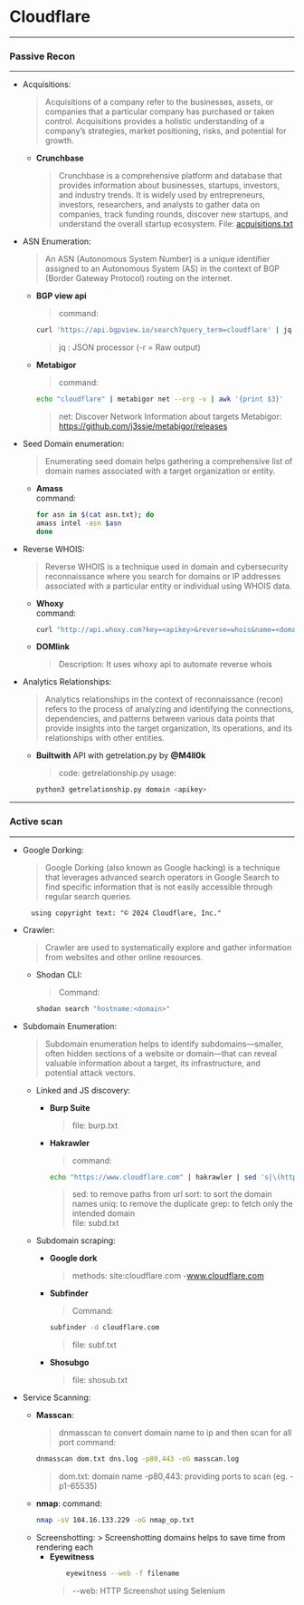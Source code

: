 # Cloudflare
---
### Passive Recon

---

* Acquisitions:
  	>Acquisitions of a company refer to the businesses, assets, or companies that a particular company has purchased or taken control. Acquisitions provides a holistic understanding of a company’s strategies, market positioning, risks, and potential for growth.
	- **Crunchbase**
   		>Crunchbase is a comprehensive platform and database that provides information about businesses, startups, investors, and industry trends. It is widely used by entrepreneurs, investors, researchers, and analysts to gather data on companies, track funding rounds, discover new startups, and understand the overall startup ecosystem.
     	> File: [acquisitions.txt](https://github.com/Pankaj0038/Cloudflare/blob/main/passive/acquisitions.txt)	

* ASN Enumeration:
  	>An ASN (Autonomous System Number) is a unique identifier assigned to an Autonomous System (AS) in the context of BGP (Border Gateway Protocol) routing on the internet.

	- **BGP view api** <br>
		> command:
	  ```bash
	  curl 'https://api.bgpview.io/search?query_term=cloudflare' | jq -r '.data.asns[].asn'
	  ```
   		> jq : JSON processor (-r = Raw output)

	- **Metabigor**<br>
		> command:
		```bash
		echo "cloudflare" | metabigor net --org -v | awk '{print $3}'
		```
  		> net: Discover Network Information about targets 
		Metabigor: https://github.com/j3ssie/metabigor/releases

* Seed Domain enumeration:
   >Enumerating seed domain helps gathering a comprehensive list of domain names associated with a target organization or entity.

	- **Amass**<br>
		command:
		```bash
		for asn in $(cat asn.txt); do                           
		amass intel -asn $asn                       
		done
	 	```

* Reverse WHOIS:
  	>Reverse WHOIS is a technique used in domain and cybersecurity reconnaissance where you search for domains or IP addresses associated with a particular entity or individual using WHOIS data.

	- **Whoxy**<br>
		command:
		```bash
		curl "http://api.whoxy.com?key=<apikey>&reverse=whois&name=<domain>"
		```

	- **DOMlink**
		>Description: It uses whoxy api to automate reverse whois

* Analytics Relationships:
  	>Analytics relationships in the context of reconnaissance (recon) refers to the process of analyzing and identifying the connections, dependencies, and patterns between various data points that provide insights into the target organization, its operations, and its relationships with other entities. 

	- **Builtwith** API with getrelation.py by **@M4ll0k**
		>code: getrelationship.py
		usage:
	  	```bash
	  	python3 getrelationship.py domain <apikey>
	  	```

---

### Active scan
---
* Google Dorking:
  	>Google Dorking (also known as Google hacking) is a technique that leverages advanced search operators in Google Search to find specific information that is not easily accessible through regular search queries.

		using copyright text: "© 2024 Cloudflare, Inc."

*  Crawler:
  	>Crawler are used to systematically explore and gather information from websites and other online resources.
   	- Shodan CLI:
   	  >Command:
		```bash
		shodan search "hostname:<domain>"
   		```

* Subdomain Enumeration:
  	>Subdomain enumeration helps to identify subdomains—smaller, often hidden sections of a website or domain—that can reveal valuable information about a target, its infrastructure, and potential attack vectors.
   	- Linked and JS discovery:
   	  	- **Burp Suite**
			>file: burp.txt
		- **Hakrawler**
			>command:
			```bash
			echo "https://www.cloudflare.com" | hakrawler | sed 's|\(https\?://[^/]*\).*|\1|' | sort| uniq | grep -i "cloudflare"
   			```
   			> sed: to remove paths from url
   	  		> sort: to sort the domain names
   	  		> uniq: to remove the duplicate
   	  		> grep: to fetch only the intended domain  
			file: subd.txt

	- Subdomain scraping:
		- **Google dork**
			>methods: site:cloudflare.com -www.cloudflare.com

		- **Subfinder**
			>Command:
   			```bash
   			subfinder -d cloudflare.com
      		```
			>file: subf.txt

		- **Shosubgo**
			>file: shosub.txt

* Service Scanning:
	
	- **Masscan**:
		>dnmasscan to convert domain name to ip and then scan for all port
		>command:
  		```bash
    	dnmasscan dom.txt dns.log -p80,443 -oG masscan.log
    	```
    	> dom.txt: domain name
     	> -p80,443: providing ports to scan (eg. -p1-65535) 

	- **nmap**:
		command:
		```bash
  		nmap -sV 104.16.133.229 -oG nmap_op.txt
  		```
  * Screenshotting:
    	> Screenshotting domains helps to save time from rendering each
  	- **Eyewitness**
  		```bash
    		eyewitness --web -f filename
    	```
    	> --web: HTTP Screenshot using Selenium

